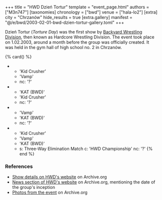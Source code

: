 +++
title = "HWD Dzień Tortur"
template = "event_page.html"
authors = ["M3n747"]
[taxonomies]
chronology = ["bwd"]
venue = ["hala-lo2"]
[extra]
city = "Chrzanów"
hide_results = true
[extra.gallery]
manifest = "@/e/bwd/2003-02-01-bwd-dzien-tortur-gallery.toml"
+++

Dzień Tortur (_Torture Day_) was the first show by [Backyard Wrestling Division](@/o/bwd.md), then known as Hardcore Wrestling Division. The event took place on 1.02.2003, around a month before the group was officially created. It was held in the gym hall of high school no. 2 in Chrzanów.

{% card() %}
- - 'Kid Crusher'
  - 'Vamp'
  - nc: '?'
- - 'KAT (BWD)'
  - 'Kid Crusher'
  - nc: '?'
- - 'Vamp'
  - 'KAT (BWD)'
  - nc: '?'
- - 'Kid Crusher'
  - 'Vamp'
  - 'KAT (BWD)'
  - s: Three-Way Elimination Match
    c: 'HWD Championship'
    nc: '?'
{% end %}

### References

* [Show details on HWD's website](https://web.archive.org/web/20030313032910/http://www.hwd.friko.pl/dzient.html) on Archive.org
* [News section of HWD's website]( https://web.archive.org/web/20030312011610/http://www.hwd.friko.pl/home.html) on Archive.org, mentioning the date of the group's inception
* [Photos from the event](https://web.archive.org/web/20031101045206fw_/http://bwd.piwko.pl/dt02.html) on Archive.org
